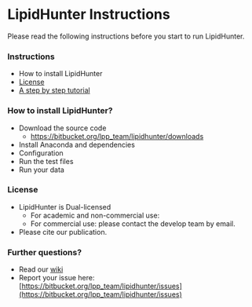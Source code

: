 # LipidHunter Instructions #

Please read the following instructions before you start to run LipidHunter.

### Instructions ###

* How to install LipidHunter
* [License](#license)
* [A step by step tutorial](https://bitbucket.org/lpp_team/lipidhunter/wiki/Home)

### How to install LipidHunter? ###

* Download the source code
    + https://bitbucket.org/lpp_team/lipidhunter/downloads
* Install Anaconda and dependencies
* Configuration
* Run the test files
* Run your data

### License ###

+ LipidHunter is Dual-licensed
    * For academic and non-commercial use:
    * For commercial use: please contact the develop team by email.
+ Please cite our publication. 

### Further questions? ###

* Read our [wiki](https://bitbucket.org/lpp_team/lipidhunter/wiki/Home)
* Report your issue here: [https://bitbucket.org/lpp_team/lipidhunter/issues](https://bitbucket.org/lpp_team/lipidhunter/issues)
